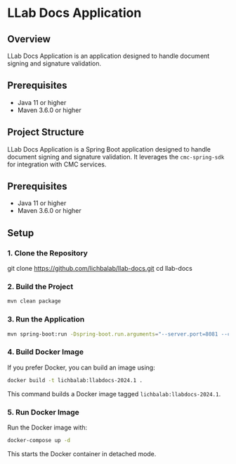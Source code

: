
# LLab Docs Application

## Overview
LLab Docs Application is an application designed to handle document signing and signature validation. 

## Prerequisites
- Java 11 or higher
- Maven 3.6.0 or higher

## Project Structure
LLab Docs Application is a Spring Boot application designed to handle document signing and signature validation. It leverages the `cmc-spring-sdk` for integration with CMC services.

## Prerequisites
- Java 11 or higher
- Maven 3.6.0 or higher

## Setup

### 1. Clone the Repository
git clone https://github.com/lichbalab/llab-docs.git
cd llab-docs

### 2. Build the Project

```bash
mvn clean package
```

### 3. Run the Application

```bash
mvn spring-boot:run -Dspring-boot.run.arguments="--server.port=8081 --cmc.sdk.base-url=http://localhost:8080"
```

### 4. Build Docker Image
If you prefer Docker, you can build an image using:
```bash
docker build -t lichbalab:llabdocs-2024.1 .
```
This command builds a Docker image tagged `lichbalab:llabdocs-2024.1`.

### 5. Run Docker Image
Run the Docker image with:
```bash
docker-compose up -d
```
This starts the Docker container in detached mode.
